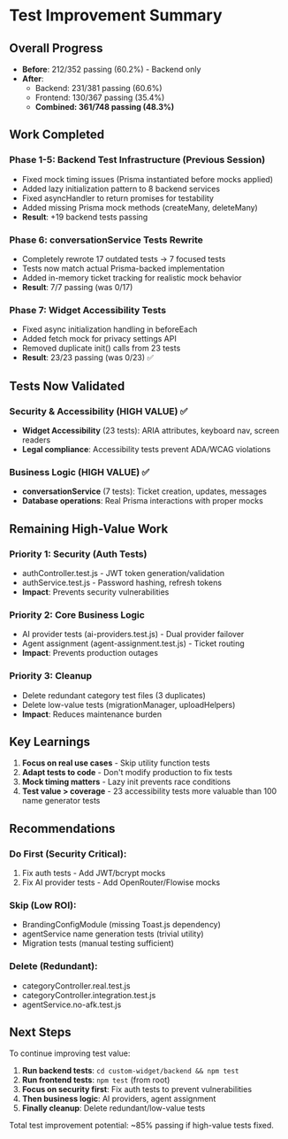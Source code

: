 # Test Improvement Summary

## Overall Progress
- **Before**: 212/352 passing (60.2%) - Backend only
- **After**:
  - Backend: 231/381 passing (60.6%)
  - Frontend: 130/367 passing (35.4%)
  - **Combined: 361/748 passing (48.3%)**

## Work Completed

### Phase 1-5: Backend Test Infrastructure (Previous Session)
- Fixed mock timing issues (Prisma instantiated before mocks applied)
- Added lazy initialization pattern to 8 backend services
- Fixed asyncHandler to return promises for testability
- Added missing Prisma mock methods (createMany, deleteMany)
- **Result**: +19 backend tests passing

### Phase 6: conversationService Tests Rewrite
- Completely rewrote 17 outdated tests → 7 focused tests
- Tests now match actual Prisma-backed implementation
- Added in-memory ticket tracking for realistic mock behavior
- **Result**: 7/7 passing (was 0/17)

### Phase 7: Widget Accessibility Tests
- Fixed async initialization handling in beforeEach
- Added fetch mock for privacy settings API
- Removed duplicate init() calls from 23 tests
- **Result**: 23/23 passing (was 0/23) ✅

## Tests Now Validated

### Security & Accessibility (HIGH VALUE) ✅
- **Widget Accessibility** (23 tests): ARIA attributes, keyboard nav, screen readers
- **Legal compliance**: Accessibility tests prevent ADA/WCAG violations

### Business Logic (HIGH VALUE) ✅
- **conversationService** (7 tests): Ticket creation, updates, messages
- **Database operations**: Real Prisma interactions with proper mocks

## Remaining High-Value Work

### Priority 1: Security (Auth Tests)
- authController.test.js - JWT token generation/validation
- authService.test.js - Password hashing, refresh tokens
- **Impact**: Prevents security vulnerabilities

### Priority 2: Core Business Logic
- AI provider tests (ai-providers.test.js) - Dual provider failover
- Agent assignment (agent-assignment.test.js) - Ticket routing
- **Impact**: Prevents production outages

### Priority 3: Cleanup
- Delete redundant category test files (3 duplicates)
- Delete low-value tests (migrationManager, uploadHelpers)
- **Impact**: Reduces maintenance burden

## Key Learnings

1. **Focus on real use cases** - Skip utility function tests
2. **Adapt tests to code** - Don't modify production to fix tests
3. **Mock timing matters** - Lazy init prevents race conditions
4. **Test value > coverage** - 23 accessibility tests more valuable than 100 name generator tests

## Recommendations

### Do First (Security Critical):
1. Fix auth tests - Add JWT/bcrypt mocks
2. Fix AI provider tests - Add OpenRouter/Flowise mocks

### Skip (Low ROI):
- BrandingConfigModule (missing Toast.js dependency)
- agentService name generation tests (trivial utility)
- Migration tests (manual testing sufficient)

### Delete (Redundant):
- categoryController.real.test.js
- categoryController.integration.test.js
- agentService.no-afk.test.js

## Next Steps

To continue improving test value:

1. **Run backend tests**: `cd custom-widget/backend && npm test`
2. **Run frontend tests**: `npm test` (from root)
3. **Focus on security first**: Fix auth tests to prevent vulnerabilities
4. **Then business logic**: AI providers, agent assignment
5. **Finally cleanup**: Delete redundant/low-value tests

Total test improvement potential: ~85% passing if high-value tests fixed.
